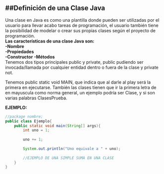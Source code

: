 ##Definición de una Clase Java
--------------

Una clase en Java es como una plantilla donde pueden ser utilizadas por el usuario para llevar acabo tareas de programación, el usuario también tiene la posibilidad de modelar o crear sus propias clases según el proyecto de programación.  
**Las características de una clase Java son:**  
**-Nombre**  
**-Propiedades**   
**-Constructor**
**-Métodos**  
Tenemos dos tipos principales public y private, public pudiendo ser invocada/llamada por cualquier entidad dentro o fuera de la clase y private not.

Tenemos public static void MAIN, que indica que al darle al play será la primera en ejecutarse. También las clases tienen que ir la primera letra de en mayuscula como norma general, un ejemplo podría ser Clase, y si son varias palabras ClasesPrueba.

**EJEMPLO:**  
```java
//package nombre;
public class Ejemplo{
    public static void main(String[] args){
        int uno = 1;
        
        uno += 1;
        
        System.out.println("Uno equivale a " + uno);
        
        //EJEMPLO DE UNA SIMPLE SUMA EN UNA CLASE
    }
}
```
